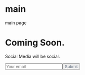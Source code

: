 main
====

main page

<!DOCTYPE html>
<head>
<style>
    <head>
          <title>brdcstr.net</title>
    </head>
    body {
        font-size: 24px;
        font-family: Helvetica;
        Background: #2C3539;
        Color: black;
    }
    input[type="submit"] {
        color: #616D7E;
    }
</style>
</head>
    <body>
      <h1>Coming Soon.</h1> 
      </p>Social Media will be social.</p>
      <input type="email"
      placeholder="Your email"><input type="submit">
    </body>
